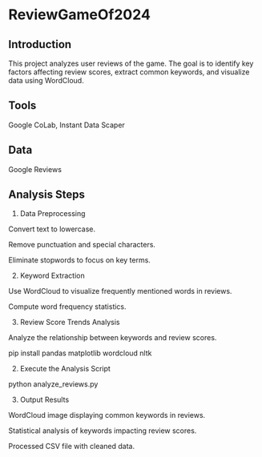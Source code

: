 ﻿# ReviewGameOf2024

## Introduction
This project analyzes user reviews of the game. The goal is to identify key factors affecting review scores, extract common keywords, and visualize data using WordCloud.

## Tools
 Google CoLab, Instant Data Scaper

## Data
  Google Reviews

## Analysis Steps

1. Data Preprocessing

Convert text to lowercase.

Remove punctuation and special characters.

Eliminate stopwords to focus on key terms.

2. Keyword Extraction

Use WordCloud to visualize frequently mentioned words in reviews.

Compute word frequency statistics.

3. Review Score Trends Analysis

Analyze the relationship between keywords and review scores.

pip install pandas matplotlib wordcloud nltk

2. Execute the Analysis Script

python analyze_reviews.py

3. Output Results

WordCloud image displaying common keywords in reviews.

Statistical analysis of keywords impacting review scores.

Processed CSV file with cleaned data.
